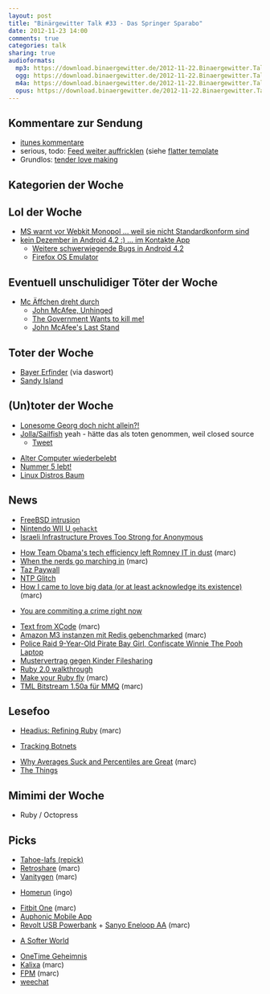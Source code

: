 ```yaml
---
layout: post
title: "Binärgewitter Talk #33 - Das Springer Sparabo"
date: 2012-11-23 14:00
comments: true
categories: talk
sharing: true
audioformats:
  mp3: https://download.binaergewitter.de/2012-11-22.Binaergewitter.Talk.33.mp3
  ogg: https://download.binaergewitter.de/2012-11-22.Binaergewitter.Talk.33.ogg
  m4a: https://download.binaergewitter.de/2012-11-22.Binaergewitter.Talk.33.m4a
  opus: https://download.binaergewitter.de/2012-11-22.Binaergewitter.Talk.33.opus
---
```

## Kommentare zur Sendung

- [itunes kommentare](https://itunes.apple.com/de/podcast/binargewitter/id216877594)
- serious, todo: [Feed weiter auffricklen](https://github.com/Binaergewitter/serious-bg/blob/master/serious/lib/site/views/atom.builder) (siehe [flatter template](https://github.com/Binaergewitter/serious-bg/blob/master/serious/lib/site/views/_flattr.erb)
- Grundlos: [tender love making](http://tenderlovemaking.com/)

## Kategorien der Woche
## Lol der Woche

* [MS warnt vor Webkit Monopol ... weil sie nicht Standardkonform sind](http://derstandard.at/1353206631590/Microsoft-Webkit-koennte-der-neue-IE6-werden)
* [kein Dezember in Android 4.2 :) ... im Kontakte App](http://www.heise.de/open/meldung/Google-vergisst-Dezember-in-Android-4-2-1752828.html)
    * [Weitere schwerwiegende Bugs in Android 4.2](http://www.androidpolice.com/2012/11/19/android-4-2-gate-here-are-some-of-the-major-issues-plaguing-googles-newest-release/)
    - [Firefox OS Emulator](http://www.golem.de/news/mozilla-addon-zeigt-firefox-os-1211-95751.html)

## Eventuell unschulidiger Töter der Woche
- [Mc Äffchen dreht durch](http://www.whoismcafee.com/)
    - [John McAfee, Unhinged](http://www.wired.com/threatlevel/2012/11/mcafee-unhinged/)
    - [The Government Wants to kill me!](http://www.securityweek.com/john-mcafee-government-wants-kill-me)
    - [John McAfee's Last Stand](http://www.amazon.com/dp/B00A88KHYI/?tag=krebsco-20)

## Toter der Woche

* [Bayer Erfinder](http://www.heise.de/newsticker/meldung/Erfinder-des-Bayer-Filters-gestorben-1754906.html) (via daswort)
* [Sandy Island](http://www.smh.com.au/technology/technology-news/where-did-it-go-scientists-undiscover-pacific-island-20121122-29ro4.html)

## (Un)toter der Woche

- [Lonesome Georg doch nicht allein?!](http://tagesschau.de/ausland/lonesomegeorge100.html)
- [Jolla/Sailfish](http://www.golem.de/news/meego-nachfolger-jolla-zeigt-erstmals-ui-von-sailfish-1211-95854.html) yeah - hätte das als toten genommen, weil closed source
    * [Tweet](https://twitter.com/nopil3os/status/271231538346225664)
* [Alter Computer wiederbelebt](http://www.bbc.co.uk/news/technology-20395212)
 * [Nummer 5 lebt!](http://de.wikipedia.org/wiki/Nummer_5_lebt!)
 * [Linux Distros Baum](https://upload.wikimedia.org/wikipedia/commons/8/8c/Gldt.svg)

## News

* [FreeBSD intrusion](http://www.freebsd.org/news/2012-compromise.html)
* [Nintendo WII U `gehackt`](http://www.computing.co.uk/ctg/news/2225540/user-may-have-hacked-nintendo-wii-u-network-just-hours-after-launch)
* [Israeli Infrastructure Proves Too Strong for Anonymous](http://it.slashdot.org/story/12/11/20/2118200/israeli-infrastructure-proves-too-strong-for-anonymous)
- [How Team Obama's tech efficiency left Romney IT in
dust](http://arstechnica.com/information-technology/2012/11/how-team-obamas-tech-efficiency-left-romney-it-in-dust/) (marc)
- [When the nerds go marching in](http://www.theatlantic.com/technology/archive/2012/11/when-the-nerds-go-marching-in/265325/) (marc)
- [Taz Paywall](http://www.heise.de/newsticker/meldung/Pay-Wahl-fuer-taz-de-1754904.html)
- [NTP Glitch](http://news.slashdot.org/story/12/11/20/216234/ntp-glitch-reverts-clocks-back-to-2000)
- [How I came to love big data (or at least acknowledge its existence)](http://37signals.com/svn/posts/3315-how-i-came-to-love-big-data-or-at-least-acknowledge-its-existence) (marc)
* [You are commiting a crime right now](http://erratasec.blogspot.com.es/2012/11/you-are-committing-crime-right-now.html)
- [Text from XCode](https://twitter.com/textfromxcode/) (marc)
- [Amazon M3 instanzen mit Redis gebenchmarked](http://garantiadata.com/blog/benchmarking-the-new-aws-m3-instances-with-redis) (marc)
- [Police Raid 9-Year-Old Pirate Bay Girl, Confiscate Winnie The Pooh Laptop](https://torrentfreak.com/police-raid-9-year-old-pirate-bay-girl-confiscate-winnie-the-pooh-laptop-121122/)
- [Mustervertrag gegen Kinder Filesharing](http://www.golem.de/news/urheberrecht-mustervertrag-fuer-eltern-gegen-filesharing-der-kinder-1211-95885.html)
- [Ruby 2.0 walkthrough](http://www.kickstarter.com/projects/1225193080/the-ruby-20-walkthrough)
- [Make your Ruby fly](http://alisnic.net/blog/making-your-ruby-fly/) (marc)
- [TML Bitstream 1.50a für MMQ](https://bitcointalk.org/index.php?topic=49971.msg1351299#msg1351299) (marc)

## Lesefoo

- [Headius: Refining Ruby](http://blog.headius.com/2012/11/refining-ruby.html) (marc)
* [Tracking Botnets](http://www.honeynet.org/papers/bots)
- [Why Averages Suck and Percentiles are Great](http://blog.dynatrace.com/2012/11/14/why-averages-suck-and-percentiles-are-great/) (marc)
- [The Things](http://clarkesworldmagazine.com/watts_01_10/)

## Mimimi der Woche
* Ruby / Octopress

## Picks
- [Tahoe-lafs (repick)](https://tahoe-lafs.org)
- [Retroshare](http://retroshare.sourceforge.net) (marc)
- [Vanitygen](https://github.com/samr7/vanitygen) (marc)
* [Homerun](http://agateau.com/2012/11/14/introducing-homerun/) (ingo)
- [Fitbit One](http://amzn.to/T7pwhf) (marc)
- [Auphonic Mobile App](http://auphonic.com/blog/2012/11/19/auphonic-mobile-app-ios/)
- [Revolt USB Powerbank](http://amzn.to/T7pCFB) + [Sanyo Eneloop AA](http://amzn.to/QxohfD) (marc)
* [A Softer World](http://www.asofterworld.com/index.php?id=898)
- [OneTime Geheimnis](https://onetimesecret.com/)
- [Kalixa](http://www.kalixa.de) (marc)
- [FPM](https://github.com/jordansissel/fpm) (marc)
- [weechat](http://www.weechat.org)


